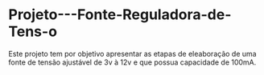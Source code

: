 # Projeto---Fonte-Reguladora-de-Tens-o
Este projeto tem por objetivo apresentar as etapas de eleaboração de uma fonte de tensão ajustável de 3v à 12v e que possua capacidade de 100mA.
